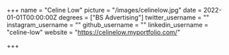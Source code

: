 +++
name = "Celine Low"
picture = "/images/celinelow.jpg"
date = 2022-01-01T00:00:00Z
degrees = ["BS Advertising"]
twitter_username = ""
instagram_username = ""
github_username = ""
linkedin_username = "celine-low"
website = "https://celinelow.myportfolio.com/"

+++
